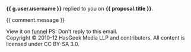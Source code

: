 **{{ g.user.username }}** replied to you on **{{ proposal.title
}}**.

{{ comment.message }}

View it on [funnel]({{link}})
 PS: Don’t reply to this email.   
 Copyright © 2010-12 HasGeek Media LLP and contributors. All content is
licensed under CC BY-SA 3.0.
